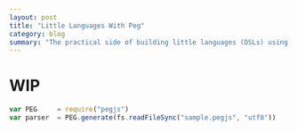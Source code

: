 ```yaml
---
layout: post
title: "Little Languages With Peg"
category: blog
summary: "The practical side of building little languages (DSLs) using Peg.js. (Tips & Tricks)"
---
```


# WIP



```javascript 
var PEG     = require("pegjs")
var parser  = PEG.generate(fs.readFileSync("sample.pegjs", "utf8"))

```